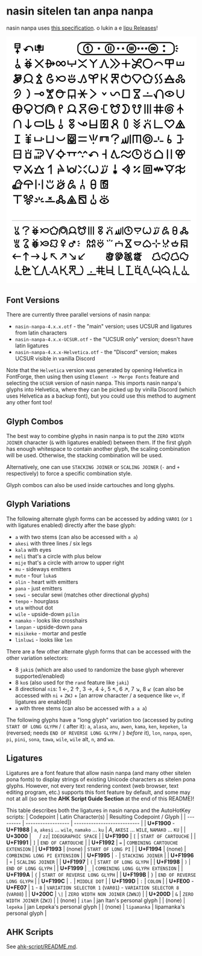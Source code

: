 # nasin sitelen tan anpa nanpa

nasin nanpa uses [this specification](https://www.kreativekorp.com/ucsur/charts/sitelen.html).
o lukin a e [lipu Releases](https://github.com/ETBCOR/nasin-nanpa/releases)!

![nasin nanpa 4.0.1](/renders/nasin-nanpa-4.0.0.png)

## Font Versions
There are currently three parallel versions of nasin nanpa:
- `nasin-nanpa-4.x.x.otf` - the "main" version; uses UCSUR and ligatures from latin characters
- `nasin-nanpa-4.x.x-UCSUR.otf` - the "UCSUR only" version; doesn't have latin ligatures
- `nasin-nanpa-4.x.x-Helvetica.otf` - the "Discord" version; makes UCSUR visible in vanilla Discord

Note that the `Helvetica` version was generated by opening Helvetica in FontForge, then using then using `Element -> Merge Fonts` feature and selecting the `UCSUR` version of nasin nanpa. This imports nasin nanpa's glyphs into Helvetica, where they can be picked up by vinilla Discord (which uses Helvetica as a backup font), but you could use this method to augment any other font too!

## Glyph Combos
The best way to combine glyphs in nasin nanpa is to put the `ZERO WIDTH JOINER` character (`&` with ligatures enabled) between them. If the first glyph has enough whitespace to contain another glyph, the scaling combination will be used. Otherwise, the stacking combination will be used.

Alternatively, one can use `STACKING JOINER` or `SCALING JOINER` (`-` and `+` respectively) to force a specific combination style.

Glyph combos can also be used inside cartouches and long glyphs.

## Glyph Variations
The following alternate glyph forms can be accessed by adding `VAR01` (or `1` with ligatures enabled) directly after the base glyph:
- `a` with two stems (can also be accessed with `a a`)
- `akesi` with three lines / six legs
- `kala` with eyes
- `meli` that's a circle with plus below
- `mije` that's a circle with arrow to upper right
- `mu` - sideways emitters
- `mute` - four `luka`s
- `olin` - heart with emitters
- `pana` - just emitters
- `sewi` - secular sewi (matches other directional glyphs)
- `tenpo` - hourglass
- `uta` without dot
- `wile` - upside-down `pilin`
- `namako` - looks like crosshairs
- `lanpan` - upside-down `pana`
- `misikeke` - mortar and pestle
- `linluwi` - looks like `len`

There are a few other alternate glyph forms that can be accessed with the other variation selectors:
- 8 `jaki`s (which are also used to randomize the base glyph wherever supported/enabled)
- 8 `ko`s (also used for the `rand` feature like `jaki`)
- 8 directional `ni`s: 1 ←, 2 ↑, 3 →, 4 ↓, 5 ↖, 6 ↗, 7 ↘, 8 ↙ (can also be accessed with `ni` + `ZWJ` + [an arrow character / a sequence like `v<`, if ligatures are enabled])
- `a` with three stems (can also be accessed with `a a a`)

The following glyphs have a "long glyph" variation too (accessed by puting `START OF LONG GLYPH` / `(` after it): `a`, `alasa`, `anu`, `awen`, `kama`, `ken`, `kepeken`, `la` (reversed; needs `END OF REVERSE LONG GLYPH` / `}` *before* it), `lon`, `nanpa`, `open`, `pi`, `pini`, `sona`, `tawa`, `wile`, `wile` alt, `n`, and `wa`.

## Ligatures
Ligatures are a font feature that allow nasin nanpa (and many other sitelen pona fonts) to display strings of existing Unicode characters as sitelen pona glyphs. However, not every text rendering context (web browser, text editing program, etc.) supports this font feature by default, and some may not at all (so see the **AHK Script Guide Section** at the end of this README)!

This table describes both the ligatures in nasin nanpa and the AutoHotKey scripts:
| Codepoint | Latin Character(s) | Resulting Codepoint / Glyph |
| --------- | ------------------ | --------------------------- |
| **U+F1900** -<br>**U+F1988** | `a`, `akesi` ... `wile`, `namako` ... `ku` | _A_, `AKESI` ... `WILE`, `NAMAKO` ... `KU` |
| **U+3000** | `  ` / `zz`| `IDEOGRAPHIC SPACE` |
| **U+F1990** | `[` | `START OF CARTOUCHE` |
| **U+F1991** | `]` | `END OF CARTOUCHE` |
| **U+F1992** | `=` | `COMBINING CARTOUCHE EXTENSION` |
| **U+F1993** | (none) | `START OF LONG PI` |
| **U+F1994** | (none) | `COMBINING LONG PI EXTENSION` |
| **U+F1995** | `-` | `STACKING JOINER` |
| **U+F1996** | `+` | `SCALING JOINER` |
| **U+F1997** | `(` | `START OF LONG GLYPH` |
| **U+F1998** | `)` | `END OF LONG GLYPH` |
| **U+F1999** | `_` | `COMBINING LONG GLYPH EXTENSION` |
| **U+F199A** | `{` | `START OF REVERSE LONG GLYPH` |
| **U+F199B** | `}` | `END OF REVERSE LONG GLYPH` |
| **U+F199C** | `.` | `MIDDLE DOT` |
| **U+F199D** | `:` | `COLON` |
| **U+FE00** -<br>**U+FE07** | `1` - `8` | `VARIATION SELECTOR 1` (`VAR01`) - `VARIATION SELECTOR 8` (`VAR08`) |
| **U+200C** | `\|` | `ZERO WIDTH NON JOINER` (`ZWNJ`) |
| **U+200D** | `&` | `ZERO WIDTH JOINER` (`ZWJ`) |
| (none) | `itan` | jan Itan's personal glyph |
| (none) | `lepeka` | jan Lepeka's personal glyph |
| (none) | `lipamanka` | lipamanka's personal glyph |

## AHK Scripts
See [ahk-script/README.md](https://github.com/ETBCOR/nasin-nanpa/tree/main/ahk-script#readme).

